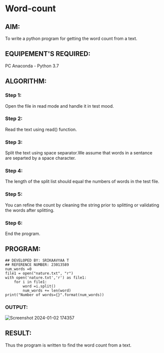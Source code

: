 # Word-count
## AIM:
To write a python program for getting the word count from a text.
## EQUIPEMENT'S REQUIRED: 
PC
Anaconda - Python 3.7
## ALGORITHM: 
### Step 1:
Open the file in read mode and handle it in test mood.

### Step 2: 
Read the text using read() function.
### Step 3: 
Split the text using space separator.We assume that words in a sentance are separted by a space character.
### Step 4:  
The length of the split list should equal the numbers of words in the test file.

### Step 5: 
You can refine the count by cleaning the string prior to splitting or validating the words after splitting.
### Step 6: 
End the program.
## PROGRAM:
```
## DEVELOPED BY: SRIKAAVYAA T
## REFERENCE NUMBER: 23013589
num_words =0
file1 = open("nature.txt", "r")
with open('nature.txt','r') as file1:
    for i in file1:
        word =i.split()
        num_words += len(word)
print("Number of words={}".format(num_words))
```
### OUTPUT:
![Screenshot 2024-01-02 174357](https://github.com/Srikaavyaathamizh/Word-count/assets/144870938/c95dd9dd-3632-4e61-ac16-f86579ef503e)

## RESULT:
Thus the program is written to find the word count from a text.
